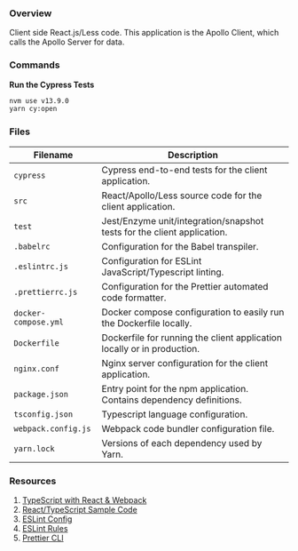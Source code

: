 ### Overview

Client side React.js/Less code.  This application is the Apollo Client, which calls the 
Apollo Server for data.

### Commands

**Run the Cypress Tests**

```bash
nvm use v13.9.0
yarn cy:open
```

### Files

| Filename                 | Description                                                                |
|--------------------------|----------------------------------------------------------------------------|
| `cypress`                | Cypress end-to-end tests for the client application.                       |
| `src`                    | React/Apollo/Less source code for the client application.                  |
| `test`                   | Jest/Enzyme unit/integration/snapshot tests for the client application.    |
| `.babelrc`               | Configuration for the Babel transpiler.                                    |
| `.eslintrc.js`           | Configuration for ESLint JavaScript/Typescript linting.                    |
| `.prettierrc.js`         | Configuration for the Prettier automated code formatter.                   |
| `docker-compose.yml`     | Docker compose configuration to easily run the Dockerfile locally.         |
| `Dockerfile`             | Dockerfile for running the client application locally or in production.    |
| `nginx.conf`             | Nginx server configuration for the client application.                     |
| `package.json`           | Entry point for the npm application.  Contains dependency definitions.     |
| `tsconfig.json`          | Typescript language configuration.                                         |
| `webpack.config.js`      | Webpack code bundler configuration file.                                   |
| `yarn.lock`              | Versions of each dependency used by Yarn.                                  |

### Resources

1. [TypeScript with React & Webpack](https://www.typescriptlang.org/docs/handbook/react-&-webpack.html)
2. [React/TypeScript Sample Code](https://github.com/Lemoncode/react-typescript-samples/tree/master/hooks)
3. [ESLint Config](https://eslint.org/docs/user-guide/configuring)
4. [ESLint Rules](https://eslint.org/docs/rules/)
5. [Prettier CLI](https://prettier.io/docs/en/cli.html)
